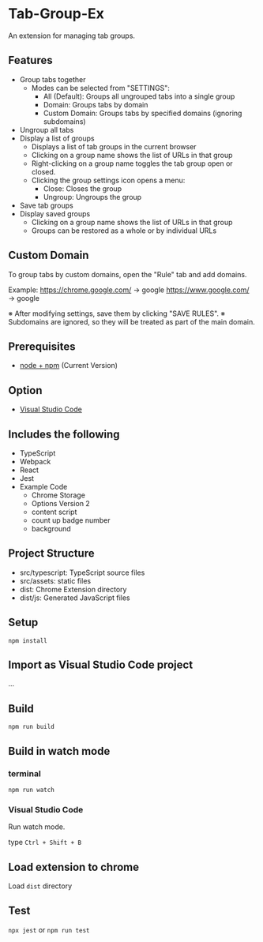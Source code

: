 # Tab-Group-Ex

An extension for managing tab groups.

## Features
* Group tabs together
   * Modes can be selected from "SETTINGS":
       * All (Default): Groups all ungrouped tabs into a single group
       * Domain: Groups tabs by domain
       * Custom Domain: Groups tabs by specified domains (ignoring subdomains)
* Ungroup all tabs
* Display a list of groups
   * Displays a list of tab groups in the current browser
   * Clicking on a group name shows the list of URLs in that group
   * Right-clicking on a group name toggles the tab group open or closed.
   * Clicking the group settings icon opens a menu:
       * Close: Closes the group
       * Ungroup: Ungroups the group
* Save tab groups
* Display saved groups
   * Clicking on a group name shows the list of URLs in that group
   * Groups can be restored as a whole or by individual URLs

## Custom Domain
To group tabs by custom domains, open the "Rule" tab and add domains.

Example:
https://chrome.google.com/ → google
https://www.google.com/ → google

※ After modifying settings, save them by clicking "SAVE RULES".
※ Subdomains are ignored, so they will be treated as part of the main domain.


## Prerequisites

* [node + npm](https://nodejs.org/) (Current Version)

## Option

* [Visual Studio Code](https://code.visualstudio.com/)

## Includes the following

* TypeScript
* Webpack
* React
* Jest
* Example Code
    * Chrome Storage
    * Options Version 2
    * content script
    * count up badge number
    * background

## Project Structure

* src/typescript: TypeScript source files
* src/assets: static files
* dist: Chrome Extension directory
* dist/js: Generated JavaScript files

## Setup

```
npm install
```

## Import as Visual Studio Code project

...

## Build

```
npm run build
```

## Build in watch mode

### terminal

```
npm run watch
```

### Visual Studio Code

Run watch mode.

type `Ctrl + Shift + B`

## Load extension to chrome

Load `dist` directory

## Test
`npx jest` or `npm run test`
